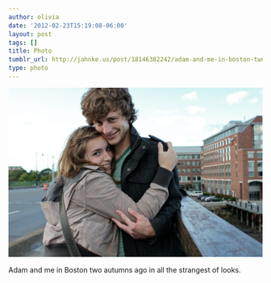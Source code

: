 ```yaml
---
author: olivia
date: '2012-02-23T15:19:08-06:00'
layout: post
tags: []
title: Photo
tumblr_url: http://jahnke.us/post/18146382242/adam-and-me-in-boston-two-autumns-ago-in-all-the
type: photo
---
```


![](/media/tumblr_lzv77wA59m1qga9s2o1_1280.png)

Adam and me in Boston two autumns ago in all the strangest of looks.
